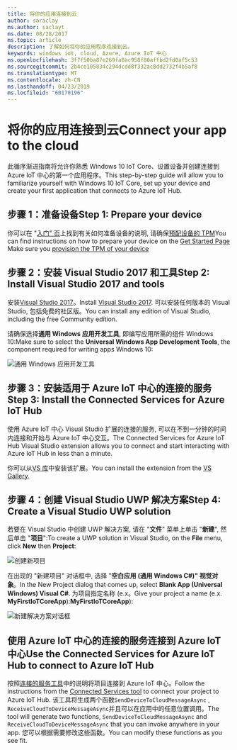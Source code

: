 ```yaml
---
title: 将你的应用连接到云
author: saraclay
ms.author: saclayt
ms.date: 08/28/2017
ms.topic: article
description: 了解如何将你的应用程序连接到云。
keywords: windows iot, cloud, Azure, Azure IoT 中心
ms.openlocfilehash: 3f7f50ba87e269fa8ac958f80affbd2fd0af5c53
ms.sourcegitcommit: 2b4ce105834c294dcdd8f332ac8dd2732f4b5af8
ms.translationtype: MT
ms.contentlocale: zh-CN
ms.lasthandoff: 04/23/2019
ms.locfileid: "60170196"
---
```

# <a name="connect-your-app-to-the-cloud"></a><span data-ttu-id="578bf-104">将你的应用连接到云</span><span class="sxs-lookup"><span data-stu-id="578bf-104">Connect your app to the cloud</span></span>

<span data-ttu-id="578bf-105">此循序渐进指南将允许你熟悉 Windows 10 IoT Core、设置设备并创建连接到 Azure IoT 中心的第一个应用程序。</span><span class="sxs-lookup"><span data-stu-id="578bf-105">This step-by-step guide will allow you to familiarize yourself with Windows 10 IoT Core, set up your device and create your first application that connects to Azure IoT Hub.</span></span>

## <a name="step-1-prepare-your-device"></a><span data-ttu-id="578bf-106">步骤 1：准备设备</span><span class="sxs-lookup"><span data-stu-id="578bf-106">Step 1: Prepare your device</span></span>

<span data-ttu-id="578bf-107">你可以在 "[入门" 页](https://developer.microsoft.com/en-us/windows/iot/getstarted)上找到有关如何准备设备的说明, 请确保[预配设备的 TPM](../connect-to-cloud/ConnectDeviceToCloud.md)</span><span class="sxs-lookup"><span data-stu-id="578bf-107">You can find instructions on how to prepare your device on the [Get Started Page](https://developer.microsoft.com/en-us/windows/iot/getstarted) Make sure you [provision the TPM of your device](../connect-to-cloud/ConnectDeviceToCloud.md)</span></span>

## <a name="step-2-install-visual-studio-2017-and-tools"></a><span data-ttu-id="578bf-108">步骤 2：安装 Visual Studio 2017 和工具</span><span class="sxs-lookup"><span data-stu-id="578bf-108">Step 2: Install Visual Studio 2017 and tools</span></span>

<span data-ttu-id="578bf-109">安装[Visual Studio 2017](https://go.microsoft.com/fwlink/?linkid=845271)。</span><span class="sxs-lookup"><span data-stu-id="578bf-109">Install [Visual Studio 2017](https://go.microsoft.com/fwlink/?linkid=845271).</span></span> <span data-ttu-id="578bf-110">可以安装任何版本的 Visual Studio, 包括免费的社区版。</span><span class="sxs-lookup"><span data-stu-id="578bf-110">You can install any edition of Visual Studio, including the free Community edition.</span></span>

<span data-ttu-id="578bf-111">请确保选择**通用 Windows 应用开发工具**, 即编写应用所需的组件 Windows 10:</span><span class="sxs-lookup"><span data-stu-id="578bf-111">Make sure to select the **Universal Windows App Development Tools**, the component required for writing apps Windows 10:</span></span>

![通用 Windows 应用开发工具](../media/ConnectAppToCloud/install_tools_for_windows10.png)

## <a name="step-3-install-the-connected-services-for-azure-iot-hub"></a><span data-ttu-id="578bf-113">步骤 3：安装适用于 Azure IoT 中心的连接的服务</span><span class="sxs-lookup"><span data-stu-id="578bf-113">Step 3: Install the Connected Services for Azure IoT Hub</span></span>

<span data-ttu-id="578bf-114">使用 Azure IoT 中心 Visual Studio 扩展的连接的服务, 可以在不到一分钟的时间内连接和开始与 Azure IoT 中心交互。</span><span class="sxs-lookup"><span data-stu-id="578bf-114">The Connected Services for Azure IoT Hub Visual Studio extension allows you to connect and start interacting with Azure IoT Hub in less than a minute.</span></span>

<span data-ttu-id="578bf-115">你可以从[VS 库](https://aka.ms/azure-iot-hub-vs-2017-cs-vs-gallery)中安装该扩展。</span><span class="sxs-lookup"><span data-stu-id="578bf-115">You can install the extension from the [VS Gallery](https://aka.ms/azure-iot-hub-vs-2017-cs-vs-gallery).</span></span>

## <a name="step-4-create-a-visual-studio-uwp-solution"></a><span data-ttu-id="578bf-116">步骤 4：创建 Visual Studio UWP 解决方案</span><span class="sxs-lookup"><span data-stu-id="578bf-116">Step 4: Create a Visual Studio UWP solution</span></span>

<span data-ttu-id="578bf-117">若要在 Visual Studio 中创建 UWP 解决方案, 请在 "**文件**" 菜单上单击 "**新建**", 然后单击 "**项目**":</span><span class="sxs-lookup"><span data-stu-id="578bf-117">To create a UWP solution in Visual Studio, on the **File** menu, click **New** then **Project**:</span></span>

![创建新项目](../media/ConnectAppToCloud/new_project_menu.png)

<span data-ttu-id="578bf-119">在出现的 "新建项目" 对话框中, 选择 "**空白应用 (通用 Windows C#)" 视觉对象**。</span><span class="sxs-lookup"><span data-stu-id="578bf-119">In the New Project dialog that comes up, select **Blank App (Universal Windows) Visual C#**.</span></span> <span data-ttu-id="578bf-120">为项目指定名称 (e.x。</span><span class="sxs-lookup"><span data-stu-id="578bf-120">Give your project a name (e.x.</span></span> <span data-ttu-id="578bf-121">**MyFirstIoTCoreApp**):</span><span class="sxs-lookup"><span data-stu-id="578bf-121">**MyFirstIoTCoreApp**):</span></span>

![新建解决方案对话框](../media/ConnectAppToCloud/new_solution.png)

## <a name="use-the-connected-services-for-azure-iot-hub-to-connect-to-azure-iot-hub"></a><span data-ttu-id="578bf-123">使用 Azure IoT 中心的连接的服务连接到 Azure IoT 中心</span><span class="sxs-lookup"><span data-stu-id="578bf-123">Use the Connected Services for Azure IoT Hub to connect to Azure IoT Hub</span></span>

<span data-ttu-id="578bf-124">按照[连接的服务工具](https://aka.ms/azure-iot-hub-vs-2017-cs-vs-gallery)中的说明将项目连接到 Azure IoT 中心。</span><span class="sxs-lookup"><span data-stu-id="578bf-124">Follow the instructions from the [Connected Services tool](https://aka.ms/azure-iot-hub-vs-2017-cs-vs-gallery) to connect your project to Azure IoT Hub.</span></span> <span data-ttu-id="578bf-125">该工具将生成两个函数`SendDeviceToCloudMessageAsync` , `ReceiveCloudToDeviceMessageAsync`并且可以在应用中的任意位置调用。</span><span class="sxs-lookup"><span data-stu-id="578bf-125">The tool will generate two functions, `SendDeviceToCloudMessageAsync` and `ReceiveCloudToDeviceMessageAsync` that you can invoke anywhere in your app.</span></span> <span data-ttu-id="578bf-126">您可以根据需要修改这些函数。</span><span class="sxs-lookup"><span data-stu-id="578bf-126">You can modify these functions as you see fit.</span></span>  

